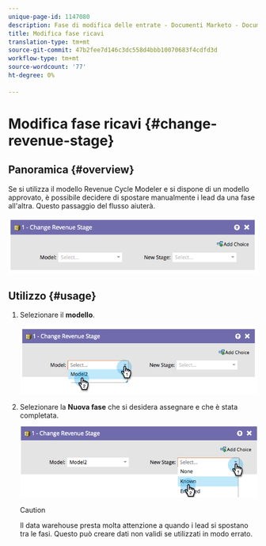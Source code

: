 ```yaml
---
unique-page-id: 1147080
description: Fase di modifica delle entrate - Documenti Marketo - Documentazione del prodotto
title: Modifica fase ricavi
translation-type: tm+mt
source-git-commit: 47b2fee7d146c3dc558d4bbb10070683f4cdfd3d
workflow-type: tm+mt
source-wordcount: '77'
ht-degree: 0%

---
```



# Modifica fase ricavi {#change-revenue-stage}

## Panoramica {#overview}

Se si utilizza il modello Revenue Cycle Modeler e si dispone di un modello approvato, è possibile decidere di spostare manualmente i lead da una fase all&#39;altra. Questo passaggio del flusso aiuterà.

![](assets/image2014-9-22-17-3a4-3a59.png)

## Utilizzo {#usage}

1. Selezionare il **modello**.

   ![](assets/image2014-9-22-17-3a5-3a4.png)

1. Selezionare la **Nuova fase** che si desidera assegnare e che è stata completata.

   ![](assets/image2014-9-22-17-5-8.png)

   >[!CAUTION]
   >
   >Il data warehouse presta molta attenzione a quando i lead si spostano tra le fasi. Questo può creare dati non validi se utilizzati in modo errato.

